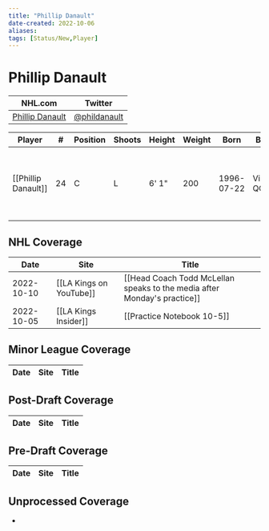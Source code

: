```yaml
---
title: "Phillip Danault"
date-created: 2022-10-06
aliases: 
tags: [Status/New,Player]
---
```


# Phillip Danault

NHL.com | Twitter
-|-
[Phillip Danault](https://www.nhl.com/player/phillip-danault-8476479) | [@phildanault](https://twitter.com/phildanault)

Player | \# | Position | Shoots | Height | Weight | Born | Birthplace | Draft 
---|---|---|---|---|---|---|---|---
[[Phillip Danault]] | 24 | C | L | 6' 1" | 200 | 1996-07-22 | Victoriaville, QC, CAN | 2011 CHI, 1st rd, 26th pk (26th overall)



## NHL  Coverage
Date | Site |  Title
---|---|---
2022-10-10 | [[LA Kings on YouTube]] | [[Head Coach Todd McLellan speaks to the media after Monday's practice]]
2022-10-05   | [[LA Kings Insider]]  | [[Practice Notebook 10-5]]

	

## Minor League Coverage
Date | Site |  Title
---|---|---



## Post-Draft Coverage
Date | Site |  Title
---|---|---



## Pre-Draft Coverage
Date | Site |  Title
---|---|---


## Unprocessed Coverage
- 
